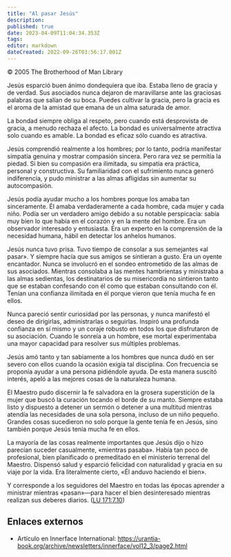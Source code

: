 ```yaml
---
title: "Al pasar Jesús"
description: 
published: true
date: 2023-04-09T11:04:34.353Z
tags: 
editor: markdown
dateCreated: 2022-09-26T03:56:17.001Z
---
```


<p class="v-card v-sheet theme--light grey lighten-3 px-2">© 2005 The Brotherhood of Man Library</p>

Jesús esparció buen ánimo dondequiera que iba. Estaba lleno de gracia y de verdad. Sus asociados nunca dejaron de maravillarse ante las graciosas palabras que salían de su boca. Puedes cultivar la gracia, pero la gracia es el aroma de la amistad que emana de un alma saturada de amor.

La bondad siempre obliga al respeto, pero cuando está desprovista de gracia, a menudo rechaza el afecto. La bondad es universalmente atractiva solo cuando es amable. La bondad es eficaz sólo cuando es atractiva.

Jesús comprendió realmente a los hombres; por lo tanto, podría manifestar simpatía genuina y mostrar compasión sincera. Pero rara vez se permitía la piedad. Si bien su compasión era ilimitada, su simpatía era práctica, personal y constructiva. Su familiaridad con el sufrimiento nunca generó indiferencia, y pudo ministrar a las almas afligidas sin aumentar su autocompasión.

Jesús podía ayudar mucho a los hombres porque los amaba tan sinceramente. Él amaba verdaderamente a cada hombre, cada mujer y cada niño. Podía ser un verdadero amigo debido a su notable perspicacia: sabía muy bien lo que había en el corazón y en la mente del hombre. Era un observador interesado y entusiasta. Era un experto en la comprensión de la necesidad humana, hábil en detectar los anhelos humanos.

Jesús nunca tuvo prisa. Tuvo tiempo de consolar a sus semejantes «al pasar». Y siempre hacía que sus amigos se sintieran a gusto. Era un oyente encantador. Nunca se involucró en el sondeo entrometido de las almas de sus asociados. Mientras consolaba a las mentes hambrientas y ministraba a las almas sedientas, los destinatarios de su misericordia no sintieron tanto que se estaban confesando con él como que estaban consultando con él. Tenían una confianza ilimitada en él porque vieron que tenía mucha fe en ellos.

Nunca pareció sentir curiosidad por las personas, y nunca manifestó el deseo de dirigirlas, administrarlas o seguirlas. Inspiró una profunda confianza en sí mismo y un coraje robusto en todos los que disfrutaron de su asociación. Cuando le sonreía a un hombre, ese mortal experimentaba una mayor capacidad para resolver sus múltiples problemas.

Jesús amó tanto y tan sabiamente a los hombres que nunca dudó en ser severo con ellos cuando la ocasión exigía tal disciplina. Con frecuencia se proponía ayudar a una persona pidiéndole ayuda. De esta manera suscitó interés, apeló a las mejores cosas de la naturaleza humana.

El Maestro pudo discernir la fe salvadora en la grosera superstición de la mujer que buscó la curación tocando el borde de su manto. Siempre estaba listo y dispuesto a detener un sermón o detener a una multitud mientras atendía las necesidades de una sola persona, incluso de un niño pequeño. Grandes cosas sucedieron no solo porque la gente tenía fe en Jesús, sino también porque Jesús tenía mucha fe en ellos.

La mayoría de las cosas realmente importantes que Jesús dijo o hizo parecían suceder casualmente, «mientras pasaba». Había tan poco de profesional, bien planificado o premeditado en el ministerio terrenal del Maestro. Dispensó salud y esparció felicidad con naturalidad y gracia en su viaje por la vida. Era literalmente cierto, «Él anduvo haciendo el bien».

Y corresponde a los seguidores del Maestro en todas las épocas aprender a ministrar mientras «pasan»—para hacer el bien desinteresado mientras realizan sus deberes diarios. ([LU 171:7.10](/es/The_Urantia_Book/171#p7_10))

## Enlaces externos

- Artículo en Innerface International: https://urantia-book.org/archive/newsletters/innerface/vol12_3/page2.html
